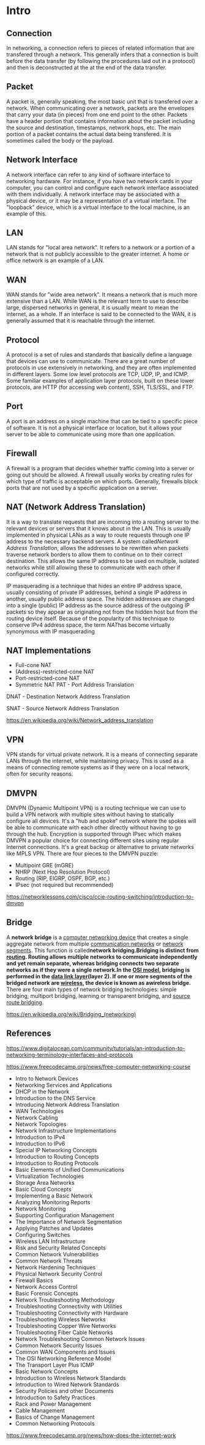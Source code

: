 # Intro

## Connection

In networking, a connection refers to pieces of related information that are transfered through a network. This generally infers that a connection is built before the data transfer (by following the procedures laid out in a protocol) and then is deconstructed at the at the end of the data transfer.

## Packet

A packet is, generally speaking, the most basic unit that is transfered over a network. When communicating over a network, packets are the envelopes that carry your data (in pieces) from one end point to the other.
Packets have a header portion that contains information about the packet including the source and destination, timestamps, network hops, etc. The main portion of a packet contains the actual data being transfered. It is sometimes called the body or the payload.

## Network Interface

A network interface can refer to any kind of software interface to networking hardware. For instance, if you have two network cards in your computer, you can control and configure each network interface associated with them individually.
A network interface may be associated with a physical device, or it may be a representation of a virtual interface. The "loopback" device, which is a virtual interface to the local machine, is an example of this.

## LAN

LAN stands for "local area network". It refers to a network or a portion of a network that is not publicly accessible to the greater internet. A home or office network is an example of a LAN.

## WAN

WAN stands for "wide area network". It means a network that is much more extensive than a LAN. While WAN is the relevant term to use to describe large, dispersed networks in general, it is usually meant to mean the internet, as a whole.
If an interface is said to be connected to the WAN, it is generally assumed that it is reachable through the internet.

## Protocol

A protocol is a set of rules and standards that basically define a language that devices can use to communicate. There are a great number of protocols in use extensively in networking, and they are often implemented in different layers.
Some low level protocols are TCP, UDP, IP, and ICMP. Some familiar examples of application layer protocols, built on these lower protocols, are HTTP (for accessing web content), SSH, TLS/SSL, and FTP.

## Port

A port is an address on a single machine that can be tied to a specific piece of software. It is not a physical interface or location, but it allows your server to be able to communicate using more than one application.

## Firewall

A firewall is a program that decides whether traffic coming into a server or going out should be allowed. A firewall usually works by creating rules for which type of traffic is acceptable on which ports. Generally, firewalls block ports that are not used by a specific application on a server.

## NAT (Network Address Translation)

It is a way to translate requests that are incoming into a routing server to the relevant devices or servers that it knows about in the LAN. This is usually implemented in physical LANs as a way to route requests through one IP address to the necessary backend servers.
A system called*Network Address Translation*, allows the addresses to be rewritten when packets traverse network borders to allow them to continue on to their correct destination. This allows the same IP address to be used on multiple, isolated networks while still allowing these to communicate with each other if configured correctly.

IP masquerading is a technique that hides an entire IP address space, usually consisting of private IP addresses, behind a single IP address in another, usually public address space. The hidden addresses are changed into a single (public) IP address as the source address of the outgoing IP packets so they appear as originating not from the hidden host but from the routing device itself. Because of the popularity of this technique to conserve IPv4 address space, the term *NAT*has become virtually synonymous with IP masquerading

## NAT Implementations

- Full-cone NAT
- (Address)-restricted-cone NAT
- Port-restricted-cone NAT
- Symmetric NAT
PAT - Port Address Translation

DNAT - Destination Network Address Translation

SNAT - Source Network Address Translation

<https://en.wikipedia.org/wiki/Network_address_translation>

## VPN

VPN stands for virtual private network. It is a means of connecting separate LANs through the internet, while maintaining privacy. This is used as a means of connecting remote systems as if they were on a local network, often for security reasons.

## DMVPN

DMVPN (Dynamic Multipoint VPN) is a routing technique we can use to build a VPN network with multiple sites without having to statically configure all devices. It's a "hub and spoke" network where the spokes will be able to communicate with each other directly without having to go through the hub. Encryption is supported through IPsec which makes DMVPN a popular choice for connecting different sites using regular Internet connections. It's a great backup or alternative to private networks like MPLS VPN.
There are four pieces to the DMVPN puzzle:

- Multipoint GRE (mGRE)
- NHRP (Next Hop Resolution Protocol)
- Routing (RIP, EIGRP, OSPF, BGP, etc.)
- IPsec (not required but recommended)

<https://networklessons.com/cisco/ccie-routing-switching/introduction-to-dmvpn>

## Bridge

A **network bridge** is a [computer networking device](https://en.wikipedia.org/wiki/Networking_hardware) that creates a single aggregate network from multiple [communication networks](https://en.wikipedia.org/wiki/Communication_network) or [network segments](https://en.wikipedia.org/wiki/Network_segment). This function is called**network bridging.**Bridging is distinct from [routing](https://en.wikipedia.org/wiki/Routing). Routing allows multiple networks to communicate independently and yet remain separate, whereas bridging connects two separate networks as if they were a single network.In the [OSI model](https://en.wikipedia.org/wiki/OSI_model), bridging is performed in the [data link layer](https://en.wikipedia.org/wiki/Data_link_layer)(layer 2). If one or more segments of the bridged network are [wireless](https://en.wikipedia.org/wiki/Wireless_network), the device is known as a**wireless bridge.**
There are four main types of network bridging technologies: simple bridging, multiport bridging, learning or transparent bridging, and [source route bridging](https://en.wikipedia.org/wiki/Source_route_bridging).

<https://en.wikipedia.org/wiki/Bridging_(networking)>

## References

<https://www.digitalocean.com/community/tutorials/an-introduction-to-networking-terminology-interfaces-and-protocols>

<https://www.freecodecamp.org/news/free-computer-networking-course>

- Intro to Network Devices
- Networking Services and Applications
- DHCP in the Network
- Introduction to the DNS Service
- Introducing Network Address Translation
- WAN Technologies
- Network Cabling
- Network Topologies
- Network Infrastructure Implementations
- Introduction to IPv4
- Introduction to IPv6
- Special IP Networking Concepts
- Introduction to Routing Concepts
- Introduction to Routing Protocols
- Basic Elements of Unified Communications
- Virtualization Technologies
- Storage Area Networks
- Basic Cloud Concepts
- Implementing a Basic Network
- Analyzing Monitoring Reports
- Network Monitoring
- Supporting Configuration Management
- The Importance of Network Segmentation
- Applying Patches and Updates
- Configuring Switches
- Wireless LAN Infrastructure
- Risk and Security Related Concepts
- Common Network Vulnerabilities
- Common Network Threats
- Network Hardening Techniques
- Physical Network Security Control
- Firewall Basics
- Network Access Control
- Basic Forensic Concepts
- Network Troubleshooting Methodology
- Troubleshooting Connectivity with Utilities
- Troubleshooting Connectivity with Hardware
- Troubleshooting Wireless Networks
- Troubleshooting Copper Wire Networks
- Troubleshooting Fiber Cable Networks
- Network Troubleshooting Common Network Issues
- Common Network Security Issues
- Common WAN Components and Issues
- The OSI Networking Reference Model
- The Transport Layer Plus ICMP
- Basic Network Concepts
- Introduction to Wireless Network Standards
- Introduction to Wired Network Standards
- Security Policies and other Documents
- Introduction to Safety Practices
- Rack and Power Management
- Cable Management
- Basics of Change Management
- Common Networking Protocols

<https://www.freecodecamp.org/news/how-does-the-internet-work>
